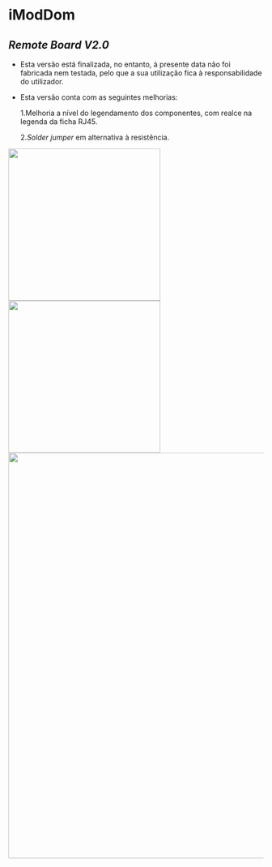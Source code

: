 # iModDom
## *Remote Board V2.0*
- Esta versão está finalizada, no entanto, à presente data não foi fabricada nem testada, pelo que a sua utilização fica à responsabilidade do utilizador.
- Esta versão conta com as seguintes melhorias:

    1.Melhoria a nível do legendamento dos componentes, com realce na legenda da ficha RJ45.
    
    2.*Solder jumper* em alternativa à resistência.

<img src="https://user-images.githubusercontent.com/75946345/122370794-4748f480-cf57-11eb-987a-fc758fcfae7a.png" width="300" >
<img src="https://user-images.githubusercontent.com/75946345/122370822-4b751200-cf57-11eb-9126-b73ec1d44c27.png" width="300" >
<img src="https://user-images.githubusercontent.com/75946345/122370833-4d3ed580-cf57-11eb-9244-d4917ff6eb65.png" width="800" >
